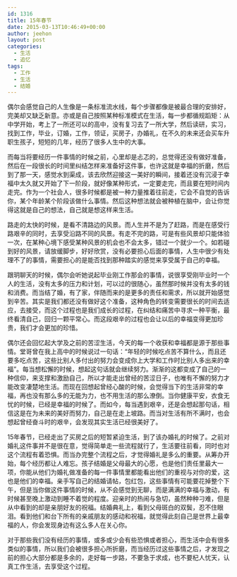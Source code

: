 ```yaml
---
id: 1316
title: 15年春节
date: 2015-03-13T10:46:49+00:00
author: jeehon
layout: post
categories:
  - 生活
  - 追忆
tags:
  - 工作
  - 生活
  - 结婚
---
```

偶尔会感觉自己的人生像是一条标准流水线，每个步骤都像是被最合理的安排好，完美却又缺乏新意。亦或是自己按照某种标准模式在生活，每一步都循规蹈矩：从中学开始，考上了一所还可以的高中，没有复习去了一所大学，然后读研，实习，找到工作，毕业，订婚，工作，领证，买房子，办婚礼，在不久的未来还会买车升职生孩子，短短的几年，经历了很多人生中的大事。

而每当将要经历一件事情的时候之前，心里却是忐忑的，总觉得还没有做好准备，然后在一段很长的时间里纠结怎样来准备好这件事，也许这就是幸福的折磨，然后到了那一天，感觉水到渠成，该去欣然迎接这一美好的瞬间，接着还没有沉浸于幸福中太久就又开始了下一阶段，就好像某种形式，一定要走完，而且要在短时间内走完。作为一个社会人，很多时候都是被一种力量推着往前走，它会不自觉的告诉你，某个年龄某个阶段该做什么事情。然后这种想法就会被种植在脑中，会让你觉得这就是自己的想法，自己就是想这样来生活。

路走的太快的时候，是看不清路边的风景。而人生并不是为了赶路，而是在感受行路艰辛的同时，去享受沿路不同的风景。有走不完的路，可是有些风景却只能体验一次，在某种心境下感受某种风景的机会也不会太多，错过一个就少一个。如若碰到好的风景，请放缓脚步，好好欣赏，没有必要担心后面的事情，人生中很少有处理不了的事情，需要担心的是能否找到那种踏实的感觉来享受属于自己的幸福。<!--more-->

跟玥聊天的时候，偶尔会听她说起毕业刚工作那会的事情，说很享受刚毕业时一个人的生活，没有太多的压力和计划，可以过的很随心，虽然那时候并没有太多的钱和消费。而当结了婚，有了家，伴随而来的是更多的责任和需求，所以就开始感觉到辛苦。其实是我们都还没有做好这个准备，这种角色的转变需要很长的时间去适应，去接受，而这个过程也是我们成长的过程，在纠结和痛苦中寻求一种平衡，最终看清自己，回归一颗平常心。而这段艰辛的过程也会让以后的幸福变得更加珍贵，我们才会更加的珍惜。

偶尔还会回忆起大学及之前的苦涩生活，今天的每一个收获和幸福都是源于那些事情。堂哥曾在我上高中的时候说过一句话：“年轻的时候吃点苦不算什么，而且还要多吃点苦，这些比别人多付出的努力会变成你上大学和工作时比别人多出来的幸福”。每当想松懈的时候，想起这句话就会继续努力。渐渐的这都变成了自己的一种信仰，来支撑和激励自己，所以才能走出曾经的苦涩日子，也唯有不懈的努力才能改变凄楚地生活。而现在回想起曾经心酸的时候，会觉得当下的生活非常的幸福，再也没有那么多的无能为力，也不用生活的那么潦倒。当你健康平安，衣食无忧的时候，已经是幸福的时候了。而如今，每当遇到艰辛，还是会想起那句话，相信这是在为未来的美好而努力，自己是在走上坡路。而当对生活有所不满时，也会想起曾经奋斗时的艰辛，会发现其实生活已经很美好了。

15年春节，已经走出了买房之后的短暂紧迫生活，到了该办婚礼的时候了。之前对婚礼这件事并不是很在意，觉得简单走一些流程就行了，生活要往前看，同时也对这个流程有着恐惧。而当办完整个流程之后，才觉得婚礼是多么的重要。从筹办开始，每个经历都让人难忘。孩子结婚是父母最大的心愿，也是他们责任里最大一项，你能从他们为婚礼做准备的每一件事情里都能看出他们的重视与对你的爱，这也是他们的幸福。亲手写自己的结婚请帖，包红包，这些事情有可能要花掉整个下午，但是当你做这件事情的时候，从不会感觉到无聊，而是满满的幸福与激动，有时候甚至晚上激动到睡不着觉的程度。迎亲时的热闹与急切，虽然种种刁难，但是从中看到的却是亲朋好友的祝福。结婚典礼上，看到父母斑白的双鬓，忍不住眼泪。看到他们和台下所有的亲戚朋友的感动和祝福，就觉得此刻自己是世界上最幸福的人，你会发现身边有这么多人在关心你。

对于那些我们没有经历的事情，或多或少会有些恐惧或者担心，而生活中会有很多类似的事情，所以我们会被很多担心所折磨，而当经历过这些事情之后，才发现之前的担心大部分都是多余的，走好每一步路，不要急于求成，也不要杞人忧天，认真工作生活，去享受这个过程。